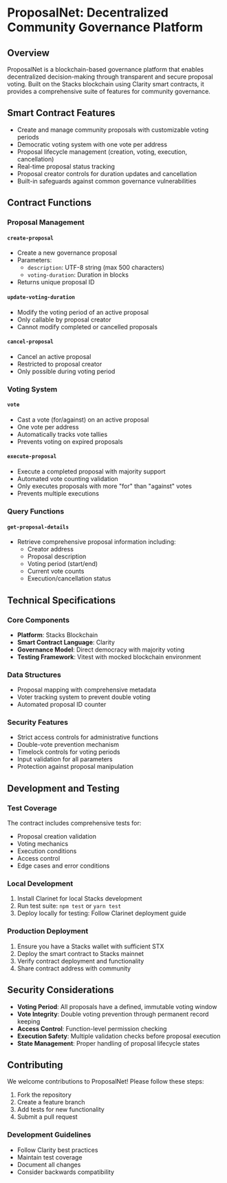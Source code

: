 # ProposalNet: Decentralized Community Governance Platform

## Overview

ProposalNet is a blockchain-based governance platform that enables decentralized decision-making through transparent and secure proposal voting. Built on the Stacks blockchain using Clarity smart contracts, it provides a comprehensive suite of features for community governance.

## Smart Contract Features

- Create and manage community proposals with customizable voting periods
- Democratic voting system with one vote per address
- Proposal lifecycle management (creation, voting, execution, cancellation)
- Real-time proposal status tracking
- Proposal creator controls for duration updates and cancellation
- Built-in safeguards against common governance vulnerabilities

## Contract Functions

### Proposal Management

#### `create-proposal`
- Create a new governance proposal
- Parameters:
  - `description`: UTF-8 string (max 500 characters)
  - `voting-duration`: Duration in blocks
- Returns unique proposal ID

#### `update-voting-duration`
- Modify the voting period of an active proposal
- Only callable by proposal creator
- Cannot modify completed or cancelled proposals

#### `cancel-proposal`
- Cancel an active proposal
- Restricted to proposal creator
- Only possible during voting period

### Voting System

#### `vote`
- Cast a vote (for/against) on an active proposal
- One vote per address
- Automatically tracks vote tallies
- Prevents voting on expired proposals

#### `execute-proposal`
- Execute a completed proposal with majority support
- Automated vote counting validation
- Only executes proposals with more "for" than "against" votes
- Prevents multiple executions

### Query Functions

#### `get-proposal-details`
- Retrieve comprehensive proposal information including:
  - Creator address
  - Proposal description
  - Voting period (start/end)
  - Current vote counts
  - Execution/cancellation status

## Technical Specifications

### Core Components
- **Platform**: Stacks Blockchain
- **Smart Contract Language**: Clarity
- **Governance Model**: Direct democracy with majority voting
- **Testing Framework**: Vitest with mocked blockchain environment

### Data Structures
- Proposal mapping with comprehensive metadata
- Voter tracking system to prevent double voting
- Automated proposal ID counter

### Security Features
- Strict access controls for administrative functions
- Double-vote prevention mechanism
- Timelock controls for voting periods
- Input validation for all parameters
- Protection against proposal manipulation

## Development and Testing

### Test Coverage
The contract includes comprehensive tests for:
- Proposal creation validation
- Voting mechanics
- Execution conditions
- Access control
- Edge cases and error conditions

### Local Development
1. Install Clarinet for local Stacks development
2. Run test suite: `npm test` or `yarn test`
3. Deploy locally for testing: Follow Clarinet deployment guide

### Production Deployment
1. Ensure you have a Stacks wallet with sufficient STX
2. Deploy the smart contract to Stacks mainnet
3. Verify contract deployment and functionality
4. Share contract address with community

## Security Considerations

- **Voting Period**: All proposals have a defined, immutable voting window
- **Vote Integrity**: Double voting prevention through permanent record keeping
- **Access Control**: Function-level permission checking
- **Execution Safety**: Multiple validation checks before proposal execution
- **State Management**: Proper handling of proposal lifecycle states

## Contributing

We welcome contributions to ProposalNet! Please follow these steps:

1. Fork the repository
2. Create a feature branch
3. Add tests for new functionality
4. Submit a pull request

### Development Guidelines
- Follow Clarity best practices
- Maintain test coverage
- Document all changes
- Consider backwards compatibility

